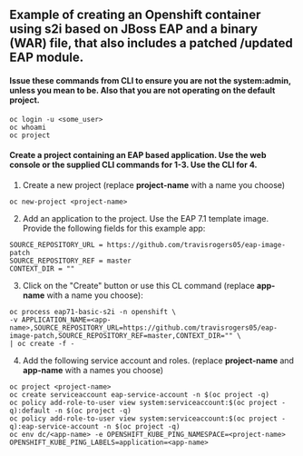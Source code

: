 ## Example of creating an Openshift container using s2i based on JBoss EAP and a binary (WAR) file, that also includes a patched /updated EAP module.

#### Issue these commands from CLI to ensure you are not the system:admin, unless you mean to be.  Also that you are not operating on the default project.
```
oc login -u <some_user>
oc whoami
oc project
```

#### Create a project containing an EAP based application.  Use the web console or the supplied CLI commands for 1-3.  Use the CLI for 4.

1.  Create a new project (replace **project-name** with a name you choose)

  ```
  oc new-project <project-name>
  ```

2.  Add an application to the project.  Use the EAP 7.1 template image.  Provide the following fields for this example app:

  ```
  SOURCE_REPOSITORY_URL = https://github.com/travisrogers05/eap-image-patch
  SOURCE_REPOSITORY_REF = master
  CONTEXT_DIR = ""
  ```

3.  Click on the "Create" button or use this CL command (replace **app-name** with a name you choose):

  ```
  oc process eap71-basic-s2i -n openshift \
  -v APPLICATION_NAME=<app-name>,SOURCE_REPOSITORY_URL=https://github.com/travisrogers05/eap-image-patch,SOURCE_REPOSITORY_REF=master,CONTEXT_DIR="" \
  | oc create -f -
  ```

4.  Add the following service account and roles. (replace **project-name** and **app-name** with a names you choose)

  ```
  oc project <project-name>
  oc create serviceaccount eap-service-account -n $(oc project -q)
  oc policy add-role-to-user view system:serviceaccount:$(oc project -q):default -n $(oc project -q)
  oc policy add-role-to-user view system:serviceaccount:$(oc project -q):eap-service-account -n $(oc project -q)
  oc env dc/<app-name> -e OPENSHIFT_KUBE_PING_NAMESPACE=<project-name> OPENSHIFT_KUBE_PING_LABELS=application=<app-name>
  ```
